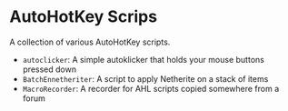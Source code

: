 # AutoHotKey Scrips

A collection of various AutoHotKey scripts.

- `autoclicker`: A simple autoklicker that holds your mouse buttons pressed down
- `BatchEnnetheriter`: A script to apply Netherite on a stack of items
- `MacroRecorder`: A recorder for AHL scripts copied somewhere from a forum 
